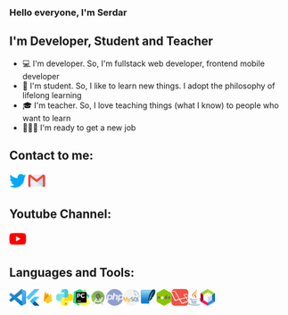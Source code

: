 ### Hello everyone, I'm Serdar

## I'm Developer, Student and Teacher
- 💻 I'm developer. So, I'm fullstack web developer, frontend mobile developer
- 📖 I'm student. So, I like to learn new things. I adopt the philosophy of lifelong learning
- 🎓 I'm teacher. So, I love teaching things (what I know) to people who want to learn
- 🏋🏻‍♂️ I'm ready to get a new job

## Contact to me:
[<img src="https://github.com/serdarpolat/serdarpolat/blob/master/twitter.png" width="30">](https://www.twitter.com/serdarplt_)
[<img src="https://github.com/serdarpolat/serdarpolat/blob/master/gmail.png" width="30">](mailto:serdar.plt21@gmail.com)

## Youtube Channel:
[<img src="https://github.com/serdarpolat/serdarpolat/blob/master/youtube.png" width="30">](https://www.youtube.com/channel/UCcGkVD4b22EOGSDdnnJ2QkA?view_as=subscriber)


## Languages and Tools:
<img src="https://github.com/serdarpolat/serdarpolat/blob/master/vscode.png" height="30"><img src="https://github.com/serdarpolat/serdarpolat/blob/master/flutter.png" height="30"><img src="https://github.com/serdarpolat/serdarpolat/blob/master/firebase.png" height="30"><img src="https://github.com/serdarpolat/serdarpolat/blob/master/python.png" height="30"><img src="https://github.com/serdarpolat/serdarpolat/blob/master/pycharm.png" height="30"><img src="https://github.com/serdarpolat/serdarpolat/blob/master/android_studio.png" height="30"><img src="https://github.com/serdarpolat/serdarpolat/blob/master/php.png" height="30"><img src="https://github.com/serdarpolat/serdarpolat/blob/master/mysql.png" height="30"><img src="https://github.com/serdarpolat/serdarpolat/blob/master/sqlite.png" height="30"><img src="https://github.com/serdarpolat/serdarpolat/blob/master/nodejs.png" height="30"><img src="https://github.com/serdarpolat/serdarpolat/blob/master/laravel.png" height="30"><img src="https://github.com/serdarpolat/serdarpolat/blob/master/java.png" height="30"><img src="https://github.com/serdarpolat/serdarpolat/blob/master/netbeans.png" height="30">